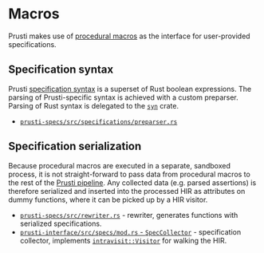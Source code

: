 # Macros

Prusti makes use of [procedural macros](https://doc.rust-lang.org/reference/procedural-macros.html) as the interface for user-provided specifications.

## Specification syntax

Prusti [specification syntax](https://viperproject.github.io/prusti-dev/user-guide/syntax.html) is a superset of Rust boolean expressions. The parsing of Prusti-specific syntax is achieved with a custom preparser. Parsing of Rust syntax is delegated to the [`syn`](https://crates.io/crates/syn) crate.

 - [`prusti-specs/src/specifications/preparser.rs`](https://github.com/viperproject/prusti-dev/blob/f3ce1acd3c38e9c60d94fbdd7ebc1fcbeb316067/prusti-specs/src/specifications/preparser.rs)

## Specification serialization

Because procedural macros are executed in a separate, sandboxed process, it is not straight-forward to pass data from procedural macros to the rest of the [Prusti pipeline](pipeline/summary.md). Any collected data (e.g. parsed assertions) is therefore serialized and inserted into the processed HIR as attributes on dummy functions, where it can be picked up by a HIR visitor.

 - [`prusti-specs/src/rewriter.rs`](https://github.com/viperproject/prusti-dev/blob/f3ce1acd3c38e9c60d94fbdd7ebc1fcbeb316067/prusti-specs/src/rewriter.rs) - rewriter, generates functions with serialized specifications.
 - [`prusti-interface/src/specs/mod.rs` - `SpecCollector`](https://github.com/viperproject/prusti-dev/blob/f3ce1acd3c38e9c60d94fbdd7ebc1fcbeb316067/prusti-interface/src/specs/mod.rs#L41) - specification collector, implements [`intravisit::Visitor`](https://doc.rust-lang.org/nightly/nightly-rustc/rustc_hir/intravisit/trait.Visitor.html) for walking the HIR.
